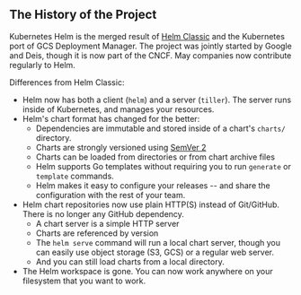 ## The History of the Project

Kubernetes Helm is the merged result of [Helm
Classic](https://github.com/helm/helm) and the Kubernetes port of GCS Deployment
Manager. The project was jointly started by Google and Deis, though it
is now part of the CNCF. May companies now contribute regularly to Helm.

Differences from Helm Classic:

- Helm now has both a client (`helm`) and a server (`tiller`). The
  server runs inside of Kubernetes, and manages your resources.
- Helm's chart format has changed for the better:
  - Dependencies are immutable and stored inside of a chart's `charts/`
    directory.
  - Charts are strongly versioned using [SemVer 2](http://semver.org/spec/v2.0.0.html)
  - Charts can be loaded from directories or from chart archive files
  - Helm supports Go templates without requiring you to run `generate`
    or `template` commands.
  - Helm makes it easy to configure your releases -- and share the
    configuration with the rest of your team.
- Helm chart repositories now use plain HTTP(S) instead of Git/GitHub.
  There is no longer any GitHub dependency.
  - A chart server is a simple HTTP server
  - Charts are referenced by version
  - The `helm serve` command will run a local chart server, though you
    can easily use object storage (S3, GCS) or a regular web server.
  - And you can still load charts from a local directory.
- The Helm workspace is gone. You can now work anywhere on your
  filesystem that you want to work.
